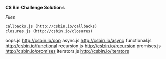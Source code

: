 **CS Bin Challenge Solutions**

*Files*

    callbacks.js (http://csbin.io/callbacks)
    closures.js (http://csbin.io/closures)
oops.js http://csbin.io/oop
async.js http://csbin.io/async
functional.js http://csbin.io/functional
recursion.js http://csbin.io/recursion
promises.js http://csbin.io/promises
iterators.js http://csbin.io/iterators
